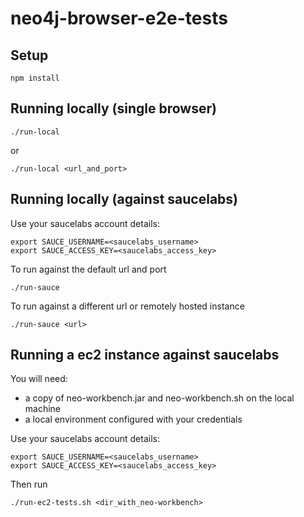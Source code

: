 # neo4j-browser-e2e-tests

## Setup

```
npm install
```

## Running locally (single browser)

```
./run-local
```
or

```
./run-local <url_and_port>
```

## Running locally (against saucelabs)

Use your saucelabs account details:

```
export SAUCE_USERNAME=<saucelabs_username>
export SAUCE_ACCESS_KEY=<saucelabs_access_key>
```

To run against the default url and port
```
./run-sauce
```

To run against a different url or remotely hosted instance
```
./run-sauce <url>
```

## Running a ec2 instance against saucelabs

You will need:
- a copy of neo-workbench.jar and neo-workbench.sh on the local machine
- a local environment configured with your credentials

Use your saucelabs account details:

```
export SAUCE_USERNAME=<saucelabs_username>
export SAUCE_ACCESS_KEY=<saucelabs_access_key>
```

Then run
```
./run-ec2-tests.sh <dir_with_neo-workbench>
```
